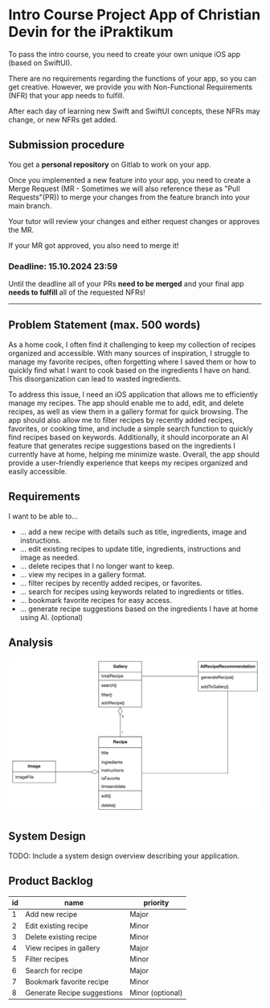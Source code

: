 # Intro Course Project App of Christian Devin for the iPraktikum

To pass the intro course, you need to create your own unique iOS app (based on SwiftUI).

There are no requirements regarding the functions of your app, so you can get creative.
However, we provide you with Non-Functional Requirements (NFR) that your app needs to fulfill.

After each day of learning new Swift and SwiftUI concepts, these NFRs may change, or new NFRs get added.

## Submission procedure

You get a **personal repository** on Gitlab to work on your app.

Once you implemented a new feature into your app, you need to create a Merge Request (MR - Sometimes we will also reference these as "Pull Requests"(PR)) to merge your changes from the feature branch into your main branch.

Your tutor will review your changes and either request changes or approves the MR.

If your MR got approved, you also need to merge it!

### Deadline: **15.10.2024 23:59**

Until the deadline all of your PRs **need to be merged** and your final app **needs to fulfill** all of the requested NFRs!

---

## Problem Statement (max. 500 words)

As a home cook, I often find it challenging to keep my collection of recipes organized and accessible. With many sources of inspiration, I struggle to manage my favorite recipes, often forgetting where I saved them or how to quickly find what I want to cook based on the ingredients I have on hand. This disorganization can lead to wasted ingredients.

To address this issue, I need an iOS application that allows me to efficiently manage my recipes. The app should enable me to add, edit, and delete recipes, as well as view them in a gallery format for quick browsing. The app should also allow me to filter recipes by recently added recipes, favorites, or cooking time, and include a simple search function to quickly find recipes based on keywords. Additionally, it should incorporate an AI feature that generates recipe suggestions based on the ingredients I currently have at home, helping me minimize waste. Overall, the app should provide a user-friendly experience that keeps my recipes organized and easily accessible.
## Requirements

I want to be able to…

- … add a new recipe with details such as title, ingredients, image and instructions.
- … edit existing recipes to update title, ingredients, instructions and image as needed.
- … delete recipes that I no longer want to keep.
- … view my recipes in a gallery format.
- … filter recipes by recently added recipes, or favorites.
- … search for recipes using keywords related to ingredients or titles.
- … bookmark favorite recipes for easy access.
- … generate recipe suggestions based on the ingredients I have at home using AI. (optional)

## Analysis
![UML](./UMLClassDiagram.png)

## System Design

TODO: Include a system design overview describing your application.

## Product Backlog

| id | name | priority |
| ------ | ------ | ------ |
|   1   | Add new recipe | Major |
|   2   | Edit existing recipe | Minor |
|   3   | Delete existing recipe | Minor |
|   4   | View recipes in gallery | Major |
|   5   | Filter recipes | Minor |
|   6   | Search for recipe | Major |
|   7   | Bookmark favorite recipe | Minor |
|   8   | Generate Recipe suggestions | Minor (optional) |